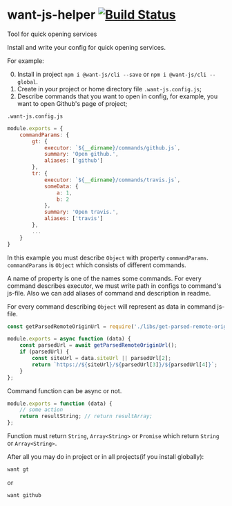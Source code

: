 # want-js-helper [![Build Status](https://travis-ci.org/want-js/want-js.svg?branch=master)](https://travis-ci.org/want-js/want-js)

Tool for quick opening services

Install and write your config for quick opening services.

For example:

0. Install in project `npm i @want-js/cli --save` or `npm i @want-js/cli --global`.
1. Create in your project or home directory file `.want-js.config.js`;
2. Describe commands that you want to open in config, for example, you want to open Github's page of project;

`.want-js.config.js`
```js
module.exports = {
    commandParams: {
        gt: {
            executor: `${__dirname}/commands/github.js`,
            summary: 'Open github.',
            aliases: ['github']
        },
        tr: {
            executor: `${__dirname}/commands/travis.js`,
            someData: {
                a: 1,
                b: 2
            },
            summary: 'Open travis.',
            aliases: ['travis']
        },
        ...
    }
}
```

In this example you must describe `Object` with property `commandParams`. `commandParams` is `Object` which consists of different commands.

A name of property is one of the names some commands.
For every command describes executor, we must write path in configs to command's js-file.
Also we can add aliases of command and description in readme.

For every command describing `Object` will represent as data in command js-file.
```js
const getParsedRemoteOriginUrl = require('./libs/get-parsed-remote-origin-url');

module.exports = async function (data) {
    const parsedUrl = await getParsedRemoteOriginUrl();
    if (parsedUrl) {
        const siteUrl = data.siteUrl || parsedUrl[2];
        return `https://${siteUrl}/${parsedUrl[3]}/${parsedUrl[4]}`;
    }
};
```
Command function can be async or not.
```js
module.exports = function (data) {
    // some action
    return resultString; // return resultArray;
};
```
Function must return `String`, `Array<String>` or `Promise` which return `String` or `Array<String>`.

After all you may do in project or in all projects(if you install globally):
```bash
want gt
```

or

```bash
want github
```
